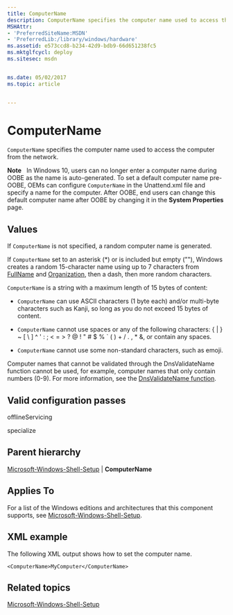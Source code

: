 ```yaml
---
title: ComputerName
description: ComputerName specifies the computer name used to access the computer from the network.
MSHAttr:
- 'PreferredSiteName:MSDN'
- 'PreferredLib:/library/windows/hardware'
ms.assetid: e573ccd8-b234-42d9-bdb9-66d651238fc5
ms.mktglfcycl: deploy
ms.sitesec: msdn


ms.date: 05/02/2017
ms.topic: article


---
```


# ComputerName


`ComputerName` specifies the computer name used to access the computer from the network.

**Note**  
In Windows 10, users can no longer enter a computer name during OOBE as the name is auto-generated. To set a default computer name pre-OOBE, OEMs can configure `ComputerName` in the Unattend.xml file and specify a name for the computer. After OOBE, end users can change this default computer name after OOBE by changing it in the **System Properties** page.

 

## Values


If `ComputerName` is not specified, a random computer name is generated.

If `ComputerName` set to an asterisk (\*) or is included but empty (""), Windows creates a random 15-character name using up to 7 characters from [FullName](microsoft-windows-setup-userdata-fullname.md) and [Organization](microsoft-windows-setup-userdata-organization.md), then a dash, then more random characters.

`ComputerName` is a string with a maximum length of 15 bytes of content:

-   `ComputerName` can use ASCII characters (1 byte each) and/or multi-byte characters such as Kanji, so long as you do not exceed 15 bytes of content.

-   `ComputerName` cannot use spaces or any of the following characters: { | } ~ \[ \\ \] ^ ' : ; &lt; = &gt; ? @ ! " \# $ % \` ( ) + / . , \* &, or contain any spaces.

-   `ComputerName` cannot use some non-standard characters, such as emoji.

Computer names that cannot be validated through the DnsValidateName function cannot be used, for example, computer names that only contain numbers (0-9). For more information, see the [DnsValidateName function](http://go.microsoft.com/fwlink/?LinkId=257040).

## Valid configuration passes

offlineServicing

specialize

## Parent hierarchy


[Microsoft-Windows-Shell-Setup](microsoft-windows-shell-setup.md) | **ComputerName**

## Applies To


For a list of the Windows editions and architectures that this component supports, see [Microsoft-Windows-Shell-Setup](microsoft-windows-shell-setup.md).

## XML example


The following XML output shows how to set the computer name.

```
<ComputerName>MyComputer</ComputerName>
```

## Related topics


[Microsoft-Windows-Shell-Setup](microsoft-windows-shell-setup.md)

 

 







